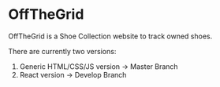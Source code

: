 # OffTheGrid

OffTheGrid is a Shoe Collection website to track owned shoes.

There are currently two versions:
  1. Generic HTML/CSS/JS version -> Master Branch
  2. React version -> Develop Branch
